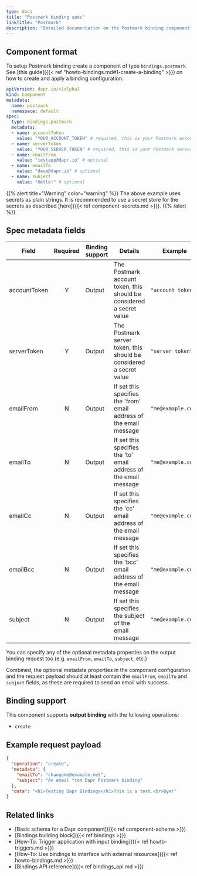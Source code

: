 ```yaml
---
type: docs
title: "Postmark binding spec"
linkTitle: "Postmark"
description: "Detailed documentation on the Postmark binding component"
---
```


## Component format

To setup Postmark binding create a component of type `bindings.postmark`. See [this guide]({{< ref "howto-bindings.md#1-create-a-binding" >}}) on how to create and apply a binding configuration.


```yaml
apiVersion: dapr.io/v1alpha1
kind: Component
metadata:
  name: postmark
  namespace: default
spec:
  type: bindings.postmark
  metadata:
  - name: accountToken
    value: "YOUR_ACCOUNT_TOKEN" # required, this is your Postmark account token
  - name: serverToken
    value: "YOUR_SERVER_TOKEN" # required, this is your Postmark server token
  - name: emailFrom
    value: "testapp@dapr.io" # optional
  - name: emailTo
    value: "dave@dapr.io" # optional
  - name: subject
    value: "Hello!" # optional
```
{{% alert title="Warning" color="warning" %}}
The above example uses secrets as plain strings. It is recommended to use a secret store for the secrets as described [here]({{< ref component-secrets.md >}}).
{{% /alert %}}

## Spec metadata fields

| Field        | Required | Binding support | Details                                                              | Example            |
| ------------ |:--------:| --------------- | -------------------------------------------------------------------- | ------------------ |
| accountToken |    Y     | Output          | The Postmark account token, this should be considered a secret value | `"account token"`  |
| serverToken  |    Y     | Output          | The Postmark server token, this should be considered a secret value  | `"server token"`   |
| emailFrom    |    N     | Output          | If set this specifies the 'from' email address of the email message  | `"me@exmaple.com"` |
| emailTo      |    N     | Output          | If set this specifies the 'to' email address of the email message    | `"me@example.com"` |
| emailCc      |    N     | Output          | If set this specifies the 'cc' email address of the email message    | `"me@example.com"` |
| emailBcc     |    N     | Output          | If set this specifies the 'bcc' email address of the email message   | `"me@example.com"` |
| subject      |    N     | Output          | If set this specifies the subject of the email message               | `"me@example.com"` |

You can specify any of the optional metadata properties on the output binding request too (e.g. `emailFrom`, `emailTo`, `subject`, etc.)

Combined, the optional metadata properties in the component configuration and the request payload should at least contain the `emailFrom`, `emailTo` and `subject` fields, as these are required to send an email with success.


## Binding support

This component supports **output binding** with the following operations:

- `create`


## Example request payload

```json
{
  "operation": "create",
  "metadata": {
    "emailTo": "changeme@example.net",
    "subject": "An email from Dapr Postmark binding"
  },
  "data": "<h1>Testing Dapr Bindings</h1>This is a test.<br>Bye!"
}
```

## Related links

- [Basic schema for a Dapr component]({{< ref component-schema >}})
- [Bindings building block]({{< ref bindings >}})
- [How-To: Trigger application with input binding]({{< ref howto-triggers.md >}})
- [How-To: Use bindings to interface with external resources]({{< ref howto-bindings.md >}})
- [Bindings API reference]({{< ref bindings_api.md >}})
